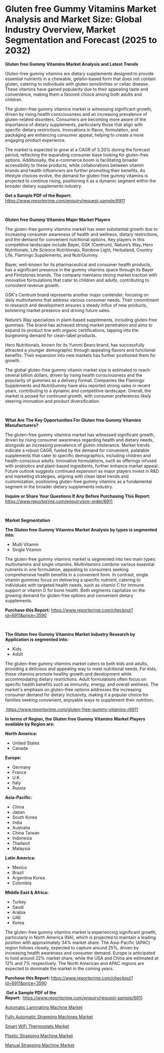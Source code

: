 <p><h1>Gluten free Gummy Vitamins Market Analysis and Market Size: Global Industry Overview, Market Segmentation and Forecast (2025 to 2032)</h1></p><p><strong>Gluten free Gummy Vitamins Market Analysis and Latest Trends</strong></p>
<p><p>Gluten-free gummy vitamins are dietary supplements designed to provide essential nutrients in a chewable, gelatin-based form that does not contain gluten, catering to individuals with gluten sensitivities or celiac disease. These vitamins have gained popularity due to their appealing taste and convenience, making them a favored choice among both adults and children.</p><p>The gluten-free gummy vitamins market is witnessing significant growth, driven by rising health consciousness and an increasing prevalence of gluten-related disorders. Consumers are becoming more aware of the importance of dietary supplements, particularly those that align with specific dietary restrictions. Innovations in flavor, formulation, and packaging are enhancing consumer appeal, helping to create a more engaging product experience.</p><p>The market is expected to grow at a CAGR of 3.20% during the forecast period, reflecting the expanding consumer base looking for gluten-free options. Additionally, the e-commerce boom is facilitating broader accessibility to these products, while collaborations between vitamin brands and health influencers are further promoting their benefits. As lifestyle choices evolve, the demand for gluten-free gummy vitamins is projected to continue rising, positioning it as a dynamic segment within the broader dietary supplements industry.</p></p>
<p><strong>Get a Sample PDF of the Report:&nbsp;</strong> <a href="https://www.reportprime.com/enquiry/request-sample/6911?utm_campaign=2840&utm_medium=2&utm_source=Github&utm_content=ia&utm_term=19032025&utm_id=gluten-free-gummy-vitamins">https://www.reportprime.com/enquiry/request-sample/6911</a></p>
<p>&nbsp;</p>
<p><strong>Gluten free Gummy Vitamins Major Market Players</strong></p>
<p><p>The gluten-free gummy vitamins market has seen substantial growth due to increasing consumer awareness of health and wellness, dietary restrictions, and the demand for convenient nutritional options. Key players in this competitive landscape include Bayer, GSK (Centrum), Nature’s Way, Hero Nutritionals, Life Science Nutritionals, Rainbow Light, Herbaland, Country Life, Flamingo Supplements, and NutriGummy. </p><p>Bayer, well-known for its pharmaceutical and consumer health products, has a significant presence in the gummy vitamins space through its Bayer and Flintstones brands. The company maintains strong market traction with innovative formulations that cater to children and adults, contributing to consistent revenue growth.</p><p>GSK's Centrum brand represents another major contender, focusing on daily multivitamins that address various consumer needs. Their commitment to research and development ensures a steady influx of new products, bolstering market presence and driving future sales.</p><p>Nature’s Way specializes in plant-based supplements, including gluten-free gummies. The brand has achieved strong market penetration and aims to expand its product line with organic certifications, tapping into the burgeoning demand for clean-label products. </p><p>Hero Nutritionals, known for its Yummi Bears brand, has successfully attracted a younger demographic through appealing flavors and functional benefits. Their expansion into new markets has further positioned them for growth. </p><p>The global gluten-free gummy vitamin market size is estimated to reach several billion dollars, driven by rising health consciousness and the popularity of gummies as a delivery format. Companies like Flamingo Supplements and NutriGummy have also reported strong sales in recent years, contributing to a dynamic and competitive landscape. Overall, the market is poised for continued growth, with consumer preferences likely steering innovation and product diversification.</p></p>
<p>&nbsp;</p>
<p><strong>What Are The Key Opportunities For Gluten free Gummy Vitamins Manufacturers?</strong></p>
<p><p>The gluten-free gummy vitamins market has witnessed significant growth, driven by rising consumer awareness regarding health and dietary needs, alongside an increasing prevalence of gluten intolerance. Market trends indicate a robust CAGR, fueled by the demand for convenient, palatable supplements that cater to specific demographics, including children and health-conscious adults. Innovative formulations, such as offerings infused with probiotics and plant-based ingredients, further enhance market appeal. Future outlook suggests continued expansion as major players invest in R&D and marketing strategies, aligning with clean label trends and customization, positioning gluten-free gummy vitamins as a fundamental segment in the broader dietary supplements industry.</p></p>
<p><strong>Inquire or Share Your Questions If Any Before Purchasing This Report:</strong> <a href="https://www.reportprime.com/enquiry/pre-order/6911?utm_campaign=2840&utm_medium=2&utm_source=Github&utm_content=ia&utm_term=19032025&utm_id=gluten-free-gummy-vitamins">https://www.reportprime.com/enquiry/pre-order/6911</a></p>
<p>&nbsp;</p>
<p><strong>Market Segmentation</strong></p>
<p><strong>The Gluten free Gummy Vitamins Market Analysis by types is segmented into:</strong></p>
<p><ul><li>Multi Vitamin</li><li>Single Vitamin</li></ul></p>
<p><p>The gluten-free gummy vitamins market is segmented into two main types: multivitamins and single vitamins. Multivitamins combine various essential nutrients in one formulation, appealing to consumers seeking comprehensive health benefits in a convenient form. In contrast, single vitamin gummies focus on delivering a specific nutrient, catering to individuals with targeted health needs, such as vitamin C for immune support or vitamin D for bone health. Both segments capitalize on the growing demand for gluten-free options and convenient dietary supplements.</p></p>
<p><strong>Purchase this Report:&nbsp;</strong><a href="https://www.reportprime.com/checkout?id=6911&price=3590&utm_campaign=2840&utm_medium=2&utm_source=Github&utm_content=ia&utm_term=19032025&utm_id=gluten-free-gummy-vitamins">https://www.reportprime.com/checkout?id=6911&price=3590</a></p>
<p>&nbsp;</p>
<p><strong>The Gluten free Gummy Vitamins Market Industry Research by Application is segmented into:</strong></p>
<p><ul><li>Kids</li><li>Adult</li></ul></p>
<p><p>The gluten-free gummy vitamins market caters to both kids and adults, providing a delicious and appealing way to meet nutritional needs. For kids, these vitamins promote healthy growth and development while accommodating dietary restrictions. Adult formulations often focus on specific health benefits such as immunity, energy, and overall wellness. The market's emphasis on gluten-free options addresses the increasing consumer demand for dietary inclusivity, making it a popular choice for families seeking convenient, enjoyable ways to supplement their nutrition.</p></p>
<p><a href="https://www.reportprime.com/gluten-free-gummy-vitamins-r6911?utm_campaign=2840&utm_medium=2&utm_source=Github&utm_content=ia&utm_term=19032025&utm_id=gluten-free-gummy-vitamins">&nbsp;https://www.reportprime.com/gluten-free-gummy-vitamins-r6911</a></p>
<p><strong>In terms of Region, the Gluten free Gummy Vitamins Market Players available by Region are:</strong></p>
<p>
    <p> <strong> North America: </strong>
        <ul>
            <li>United States</li>
            <li>Canada</li>
        </ul>
        </p> 
    <p> <strong> Europe: </strong>
        <ul>
            <li>Germany</li>
            <li>France</li>
            <li>U.K.</li>
            <li>Italy</li>
            <li>Russia</li>
        </ul>
        </p> 
    <p> <strong> Asia-Pacific: </strong>
        <ul>
            <li>China</li>
            <li>Japan</li>
            <li>South Korea</li>
            <li>India</li>
            <li>Australia</li>
            <li>China Taiwan</li>
            <li>Indonesia</li>
            <li>Thailand</li>
            <li>Malaysia</li>
        </ul>
        </p> 
    <p> <strong> Latin America: </strong>
        <ul>
            <li>Mexico</li>
            <li>Brazil</li>
            <li>Argentina Korea</li>
            <li>Colombia</li>
        </ul>
        </p> 
    <p> <strong> Middle East & Africa: </strong>
        <ul>
            <li>Turkey</li>
            <li>Saudi</li>
            <li>Arabia</li>
            <li>UAE</li>
            <li>Korea</li>
        </ul>
    </p>
    </p>
<p><p>The gluten-free gummy vitamins market is experiencing significant growth, particularly in North America (NA), which is projected to maintain a leading position with approximately 34% market share. The Asia-Pacific (APAC) region follows closely, expected to capture around 25%, driven by increasing health awareness and consumer demand. Europe is anticipated to hold around 22% market share, while the USA and China are estimated at 12% and 7% respectively. The North American and APAC regions are expected to dominate the market in the coming years.</p></p>
<p><strong>Purchase this Report: </strong><a href="https://www.reportprime.com/checkout?id=6911&price=3590&utm_campaign=2840&utm_medium=2&utm_source=Github&utm_content=ia&utm_term=19032025&utm_id=gluten-free-gummy-vitamins">https://www.reportprime.com/checkout?id=6911&price=3590</a></p>
<p>&nbsp;<strong>Get a Sample PDF of the Report:&nbsp;&nbsp;</strong><a href="https://www.reportprime.com/enquiry/request-sample/6911?utm_campaign=2840&utm_medium=2&utm_source=Github&utm_content=ia&utm_term=19032025&utm_id=gluten-free-gummy-vitamins">https://www.reportprime.com/enquiry/request-sample/6911</a></p>
<p><strong></strong></p>
<p><p><a href="https://www.linkedin.com/pulse/in-depth-automatic-laminating-machine-market-review-business-iu0lf?utm_campaign=2840&utm_medium=2&utm_source=Github&utm_content=ia&utm_term=19032025&utm_id=gluten-free-gummy-vitamins">Automatic Laminating Machine Market</a></p><p><a href="https://www.linkedin.com/pulse/international-fully-automatic-strapping-machines-market-kxsrf?utm_campaign=2840&utm_medium=2&utm_source=Github&utm_content=ia&utm_term=19032025&utm_id=gluten-free-gummy-vitamins">Fully Automatic Strapping Machines Market</a></p><p><a href="https://www.linkedin.com/pulse/smart-wifi-thermostats-market-growth-analysis-regions-manufacturers-incyf?utm_campaign=2840&utm_medium=2&utm_source=Github&utm_content=ia&utm_term=19032025&utm_id=gluten-free-gummy-vitamins">Smart WiFi Thermostats Market</a></p><p><a href="https://www.linkedin.com/pulse/comprehensive-analysis-global-plastic-strapping-machine-t4yne?utm_campaign=2840&utm_medium=2&utm_source=Github&utm_content=ia&utm_term=19032025&utm_id=gluten-free-gummy-vitamins">Plastic Strapping Machine Market</a></p><p><a href="https://www.linkedin.com/pulse/manual-strapping-machine-market-expected-grow-impressive-cagr-grg5f?utm_campaign=2840&utm_medium=2&utm_source=Github&utm_content=ia&utm_term=19032025&utm_id=gluten-free-gummy-vitamins">Manual Strapping Machine Market</a></p></p>